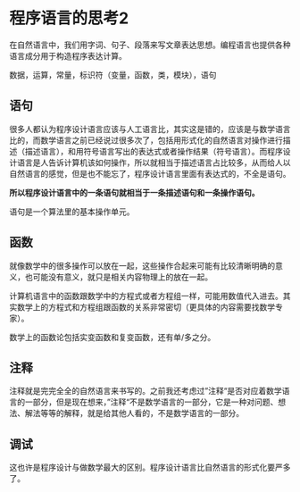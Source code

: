 # 程序语言的思考2

在自然语言中，我们用字词、句子、段落来写文章表达思想。编程语言也提供各种语言成分用于构造程序表达计算。

数据，运算，常量，标识符（变量，函数，类，模块），语句



## 语句

很多人都认为程序设计语言应该与人工语言比，其实这是错的，应该是与数学语言比的，而数学语言之前已经说过很多次了，包括用形式化的自然语言对操作进行描述（描述语言），和用符号语言写出的表达式或者操作结果（符号语言）。而程序设计语言是人告诉计算机该如何操作，所以就相当于描述语言占比较多，从而给人以自然语言的感觉，但是也不能忘了，程序设计语言里面有表达式的，不全是语句。

**所以程序设计语言中的一条语句就相当于一条描述语句和一条操作语句。**

语句是一个算法里的基本操作单元。



## 函数

就像数学中的很多操作可以放在一起，这些操作合起来可能有比较清晰明确的意义，也可能没有意义，就只是相关内容物理上的放在一起。

计算机语言中的函数跟数学中的方程式或者方程组一样，可能用数值代入进去。其实数学上的方程式和方程组跟函数的关系非常密切（更具体的内容需要找数学专家）。

数学上的函数论包括实变函数和复变函数，还有单/多之分。



## 注释

注释就是完完全全的自然语言来书写的。之前我还考虑过”注释“是否对应着数学语言的一部分，但是现在想来，”注释“不是数学语言的一部分，它是一种对问题、想法、解法等等的解释，就是给其他人看的，不是数学语言的一部分。



## 调试

这也许是程序设计与做数学最大的区别。程序设计语言比自然语言的形式化要严多了。

